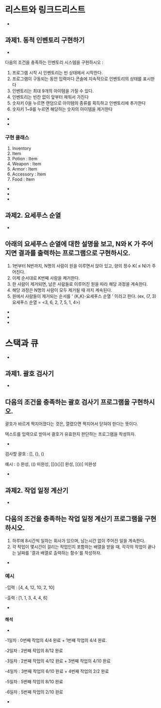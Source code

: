 # 리스트와 링크드리스트
-
## 과제1. 동적 인벤토리 구현하기
-
다음의 조건을 충족하는 인벤토리 시스템을 구현하시오 :
1. 프로그램 시작 시 인벤토리는 빈 상태에서 시작한다.
2. 프로그램이 구동되는 동안 입력마다 콘솔에 지속적으로 인벤토리의 상태를 표시한다
3. 인벤토리는 최대 9개의 아이템을 가질 수 있다.
4. 인벤토리는 빈칸 없이 앞부터 채워서 가진다
5. 숫자키 0을 누르면 랜덤으로 아이템의 종류를 획득하고 인벤토리에 추가한다
6. 숫자키 1~9를 누르면 해당하는 숫자의 아이템을 제거한다
-
-
### 구현 클래스
1. Inventory
2. Item
3. Potion : Item
4. Weapon : Item
5. Armor : Item
6. Accessory : Item
7. Food : Item
-
-
-
## 과제2. 요세푸스 순열
-
아래의 요세푸스 순열에 대한 설명을 보고, N와 K 가 주어지면 결과를 출력하는 프로그램으로 구현하시오.
-
1. 1번부터 N번까지, N명의 사람이 원을 이루면서 앉아 있고, 양의 정수 K( ≤ N)가 주어진다.
2. 이제 순서대로 K번째 사람을 제거한다.
3. 한 사람이 제거되면, 남은 사람들로 이루어진 원을 따라 해당 과정을 계속한다.
4. 해당 과정은 N명의 사람이 모두 제거될 때 까지 계속된다.
5. 원에서 사람들이 제거되는 순서를 ' (K,K)-요세푸스 순열 ' 이라고 한다. (ex, (7, 3)요세푸스 순열 = <3, 6, 2, 7, 5, 1, 4>)
-
-
-
# 스택과 큐
-
## 과제1. 괄호 검사기
-
다음의 조건을 충족하는 괄호 검사기 프로그램을 구현하시오.
-
괄호가 바르게 짝지어졌다는 것은, 열렸으면 짝지어서 닫혀야 한다는 뜻이다.

텍스트를 입력으로 받아서 괄호가 유효한지 판단하는 프로그램을 작성하자.

-

검사할 괄호 : [], {}, ()

예시 : () 완성, (() 미완성, [[(){}]] 완성, [(})] 미완성

-

## 과제2. 작업 일정 계산기
-
다음의 조건을 충족하는 작업 일정 계산기 프로그램을 구현하시오.
-
1. 하루에 8시간씩 일하는 회사가 있으며, 남는시간 없이 주어진 일을 계속한다.
2. 각 작업이 몇시간이 걸리는 작업인지 포함하는 배열을 받을 때, 각각의 작업이 끝나는 날짜를 '결과 배열로 출력하는 함수'를 작성하자.
-
### 예시
-입력 : [4, 4, 12, 10, 2, 10]

-출력 : [1, 1, 3, 4, 4, 6]

-
#### 해석
-

-1일차 : 0번째 작업의 4/4 완료 + 1번쨰 작업의 4/4 완료.

-2일차 : 2번째 작업의 8/12 완료

-3일차 : 2번째 작업의 4/12 완료 + 3번째 작업의 4/10 완료

-4일차 : 3번째 작업의 6/10 완료 + 4번째 작업의 2/2 완료

-5일차 : 5번째 작업의 8/10 완료

-6일차 : 5번째 작업의 2/10 완료

-

